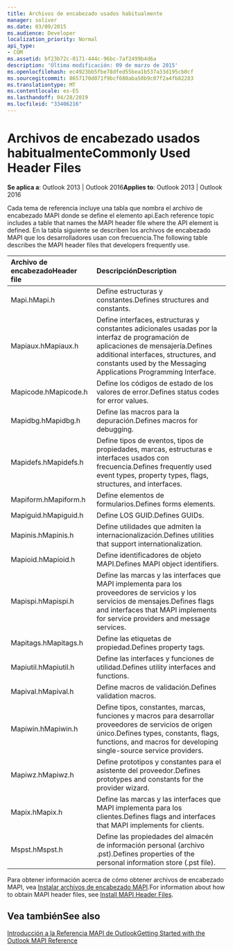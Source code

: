 ```yaml
---
title: Archivos de encabezado usados habitualmente
manager: soliver
ms.date: 03/09/2015
ms.audience: Developer
localization_priority: Normal
api_type:
- COM
ms.assetid: bf23b72c-0171-444c-96bc-7af2499b4d6a
description: 'Última modificación: 09 de marzo de 2015'
ms.openlocfilehash: ec4923bb5fbe78dfed55bea1b537a33d195cb0cf
ms.sourcegitcommit: 8657170d071f9bcf680aba50b9c07f2a4fb82283
ms.translationtype: MT
ms.contentlocale: es-ES
ms.lasthandoff: 04/28/2019
ms.locfileid: "33406216"
---
```

# <a name="commonly-used-header-files"></a><span data-ttu-id="9ffc3-103">Archivos de encabezado usados habitualmente</span><span class="sxs-lookup"><span data-stu-id="9ffc3-103">Commonly Used Header Files</span></span>

  
  
<span data-ttu-id="9ffc3-104">**Se aplica a**: Outlook 2013 | Outlook 2016</span><span class="sxs-lookup"><span data-stu-id="9ffc3-104">**Applies to**: Outlook 2013 | Outlook 2016</span></span> 
  
<span data-ttu-id="9ffc3-105">Cada tema de referencia incluye una tabla que nombra el archivo de encabezado MAPI donde se define el elemento api.</span><span class="sxs-lookup"><span data-stu-id="9ffc3-105">Each reference topic includes a table that names the MAPI header file where the API element is defined.</span></span> <span data-ttu-id="9ffc3-106">En la tabla siguiente se describen los archivos de encabezado MAPI que los desarrolladores usan con frecuencia.</span><span class="sxs-lookup"><span data-stu-id="9ffc3-106">The following table describes the MAPI header files that developers frequently use.</span></span>
  
|<span data-ttu-id="9ffc3-107">**Archivo de encabezado**</span><span class="sxs-lookup"><span data-stu-id="9ffc3-107">**Header file**</span></span>|<span data-ttu-id="9ffc3-108">**Descripción**</span><span class="sxs-lookup"><span data-stu-id="9ffc3-108">**Description**</span></span>|
|:-----|:-----|
|<span data-ttu-id="9ffc3-109">Mapi.h</span><span class="sxs-lookup"><span data-stu-id="9ffc3-109">Mapi.h</span></span>  <br/> |<span data-ttu-id="9ffc3-110">Define estructuras y constantes.</span><span class="sxs-lookup"><span data-stu-id="9ffc3-110">Defines structures and constants.</span></span>  <br/> |
|<span data-ttu-id="9ffc3-111">Mapiaux.h</span><span class="sxs-lookup"><span data-stu-id="9ffc3-111">Mapiaux.h</span></span>  <br/> |<span data-ttu-id="9ffc3-112">Define interfaces, estructuras y constantes adicionales usadas por la interfaz de programación de aplicaciones de mensajería.</span><span class="sxs-lookup"><span data-stu-id="9ffc3-112">Defines additional interfaces, structures, and constants used by the Messaging Applications Programming Interface.</span></span>  <br/> |
|<span data-ttu-id="9ffc3-113">Mapicode.h</span><span class="sxs-lookup"><span data-stu-id="9ffc3-113">Mapicode.h</span></span>  <br/> |<span data-ttu-id="9ffc3-114">Define los códigos de estado de los valores de error.</span><span class="sxs-lookup"><span data-stu-id="9ffc3-114">Defines status codes for error values.</span></span>  <br/> |
|<span data-ttu-id="9ffc3-115">Mapidbg.h</span><span class="sxs-lookup"><span data-stu-id="9ffc3-115">Mapidbg.h</span></span>  <br/> |<span data-ttu-id="9ffc3-116">Define las macros para la depuración.</span><span class="sxs-lookup"><span data-stu-id="9ffc3-116">Defines macros for debugging.</span></span>  <br/> |
|<span data-ttu-id="9ffc3-117">Mapidefs.h</span><span class="sxs-lookup"><span data-stu-id="9ffc3-117">Mapidefs.h</span></span>  <br/> |<span data-ttu-id="9ffc3-118">Define tipos de eventos, tipos de propiedades, marcas, estructuras e interfaces usados con frecuencia.</span><span class="sxs-lookup"><span data-stu-id="9ffc3-118">Defines frequently used event types, property types, flags, structures, and interfaces.</span></span>  <br/> |
|<span data-ttu-id="9ffc3-119">Mapiform.h</span><span class="sxs-lookup"><span data-stu-id="9ffc3-119">Mapiform.h</span></span>  <br/> |<span data-ttu-id="9ffc3-120">Define elementos de formularios.</span><span class="sxs-lookup"><span data-stu-id="9ffc3-120">Defines forms elements.</span></span>  <br/> |
|<span data-ttu-id="9ffc3-121">Mapiguid.h</span><span class="sxs-lookup"><span data-stu-id="9ffc3-121">Mapiguid.h</span></span>  <br/> |<span data-ttu-id="9ffc3-122">Define LOS GUID.</span><span class="sxs-lookup"><span data-stu-id="9ffc3-122">Defines GUIDs.</span></span>  <br/> |
|<span data-ttu-id="9ffc3-123">Mapinis.h</span><span class="sxs-lookup"><span data-stu-id="9ffc3-123">Mapinis.h</span></span>  <br/> |<span data-ttu-id="9ffc3-124">Define utilidades que admiten la internacionalización.</span><span class="sxs-lookup"><span data-stu-id="9ffc3-124">Defines utilities that support internationalization.</span></span>  <br/> |
|<span data-ttu-id="9ffc3-125">Mapioid.h</span><span class="sxs-lookup"><span data-stu-id="9ffc3-125">Mapioid.h</span></span>  <br/> |<span data-ttu-id="9ffc3-126">Define identificadores de objeto MAPI.</span><span class="sxs-lookup"><span data-stu-id="9ffc3-126">Defines MAPI object identifiers.</span></span>  <br/> |
|<span data-ttu-id="9ffc3-127">Mapispi.h</span><span class="sxs-lookup"><span data-stu-id="9ffc3-127">Mapispi.h</span></span>  <br/> |<span data-ttu-id="9ffc3-128">Define las marcas y las interfaces que MAPI implementa para los proveedores de servicios y los servicios de mensajes.</span><span class="sxs-lookup"><span data-stu-id="9ffc3-128">Defines flags and interfaces that MAPI implements for service providers and message services.</span></span>  <br/> |
|<span data-ttu-id="9ffc3-129">Mapitags.h</span><span class="sxs-lookup"><span data-stu-id="9ffc3-129">Mapitags.h</span></span>  <br/> |<span data-ttu-id="9ffc3-130">Define las etiquetas de propiedad.</span><span class="sxs-lookup"><span data-stu-id="9ffc3-130">Defines property tags.</span></span>  <br/> |
|<span data-ttu-id="9ffc3-131">Mapiutil.h</span><span class="sxs-lookup"><span data-stu-id="9ffc3-131">Mapiutil.h</span></span>  <br/> |<span data-ttu-id="9ffc3-132">Define las interfaces y funciones de utilidad.</span><span class="sxs-lookup"><span data-stu-id="9ffc3-132">Defines utility interfaces and functions.</span></span>  <br/> |
|<span data-ttu-id="9ffc3-133">Mapival.h</span><span class="sxs-lookup"><span data-stu-id="9ffc3-133">Mapival.h</span></span>  <br/> |<span data-ttu-id="9ffc3-134">Define macros de validación.</span><span class="sxs-lookup"><span data-stu-id="9ffc3-134">Defines validation macros.</span></span>  <br/> |
|<span data-ttu-id="9ffc3-135">Mapiwin.h</span><span class="sxs-lookup"><span data-stu-id="9ffc3-135">Mapiwin.h</span></span>  <br/> |<span data-ttu-id="9ffc3-136">Define tipos, constantes, marcas, funciones y macros para desarrollar proveedores de servicios de origen único.</span><span class="sxs-lookup"><span data-stu-id="9ffc3-136">Defines types, constants, flags, functions, and macros for developing single-source service providers.</span></span>  <br/> |
|<span data-ttu-id="9ffc3-137">Mapiwz.h</span><span class="sxs-lookup"><span data-stu-id="9ffc3-137">Mapiwz.h</span></span>  <br/> |<span data-ttu-id="9ffc3-138">Define prototipos y constantes para el asistente del proveedor.</span><span class="sxs-lookup"><span data-stu-id="9ffc3-138">Defines prototypes and constants for the provider wizard.</span></span>  <br/> |
|<span data-ttu-id="9ffc3-139">Mapix.h</span><span class="sxs-lookup"><span data-stu-id="9ffc3-139">Mapix.h</span></span>  <br/> |<span data-ttu-id="9ffc3-140">Define las marcas y las interfaces que MAPI implementa para los clientes.</span><span class="sxs-lookup"><span data-stu-id="9ffc3-140">Defines flags and interfaces that MAPI implements for clients.</span></span>  <br/> |
|<span data-ttu-id="9ffc3-141">Mspst.h</span><span class="sxs-lookup"><span data-stu-id="9ffc3-141">Mspst.h</span></span>  <br/> |<span data-ttu-id="9ffc3-142">Define las propiedades del almacén de información personal (archivo .pst).</span><span class="sxs-lookup"><span data-stu-id="9ffc3-142">Defines properties of the personal information store (.pst file).</span></span>  <br/> |
   
<span data-ttu-id="9ffc3-143">Para obtener información acerca de cómo obtener archivos de encabezado MAPI, vea [Instalar archivos de encabezado MAPI](how-to-install-mapi-header-files.md).</span><span class="sxs-lookup"><span data-stu-id="9ffc3-143">For information about how to obtain MAPI header files, see [Install MAPI Header Files](how-to-install-mapi-header-files.md).</span></span>
  
## <a name="see-also"></a><span data-ttu-id="9ffc3-144">Vea también</span><span class="sxs-lookup"><span data-stu-id="9ffc3-144">See also</span></span>



[<span data-ttu-id="9ffc3-145">Introducción a la Referencia MAPI de Outlook</span><span class="sxs-lookup"><span data-stu-id="9ffc3-145">Getting Started with the Outlook MAPI Reference</span></span>](getting-started-with-the-outlook-mapi-reference.md)

